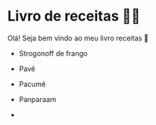 # Livro de receitas :cook:

Olá! Seja bem vindo ao meu livro receitas :wave:

- Strogonoff de frango

- Pavê
- Pacumê
- Panparaam
- 
